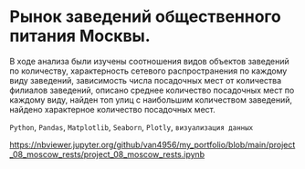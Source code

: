 # Рынок заведений общественного питания Москвы.

В ходе анализа были изучены соотношения видов объектов заведений по количеству, характерность сетевого распространения по каждому виду заведений, зависимость числа посадочных мест от количества филиалов заведений, описано среднее количество посадочных мест по каждому виду, найден топ улиц с наибольшим количеством заведений, найдено характерное количество посадочных мест.

`Python`, `Pandas`, `Matplotlib`, `Seaborn`, `Plotly`, `визуализация данных`  
  
https://nbviewer.jupyter.org/github/van4956/my_portfolio/blob/main/project_08_moscow_rests/project_08_moscow_rests.ipynb  
